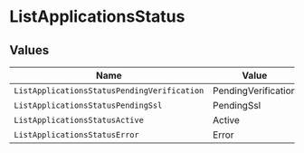 # ListApplicationsStatus


## Values

| Name                                        | Value                                       |
| ------------------------------------------- | ------------------------------------------- |
| `ListApplicationsStatusPendingVerification` | PendingVerification                         |
| `ListApplicationsStatusPendingSsl`          | PendingSsl                                  |
| `ListApplicationsStatusActive`              | Active                                      |
| `ListApplicationsStatusError`               | Error                                       |